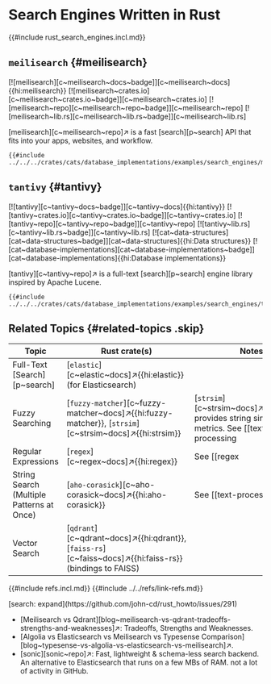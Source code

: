# Search Engines Written in Rust

{{#include rust_search_engines.incl.md}}

## `meilisearch` {#meilisearch}

[![meilisearch][c~meilisearch~docs~badge]][c~meilisearch~docs]{{hi:meilisearch}}
[![meilisearch~crates.io][c~meilisearch~crates.io~badge]][c~meilisearch~crates.io]
[![meilisearch~repo][c~meilisearch~repo~badge]][c~meilisearch~repo]
[![meilisearch~lib.rs][c~meilisearch~lib.rs~badge]][c~meilisearch~lib.rs]

[meilisearch][c~meilisearch~repo]↗ is a fast [search][p~search] API that fits into your apps, websites, and workflow.

```rust,editable
{{#include ../../../crates/cats/database_implementations/examples/search_engines/meilisearch.rs:example}}
```

## `tantivy` {#tantivy}

[![tantivy][c~tantivy~docs~badge]][c~tantivy~docs]{{hi:tantivy}}
[![tantivy~crates.io][c~tantivy~crates.io~badge]][c~tantivy~crates.io]
[![tantivy~repo][c~tantivy~repo~badge]][c~tantivy~repo]
[![tantivy~lib.rs][c~tantivy~lib.rs~badge]][c~tantivy~lib.rs]
[![cat~data-structures][cat~data-structures~badge]][cat~data-structures]{{hi:Data structures}}
[![cat~database-implementations][cat~database-implementations~badge]][cat~database-implementations]{{hi:Database implementations}}

[tantivy][c~tantivy~repo]↗ is a full-text [search][p~search] engine library inspired by Apache Lucene.

```rust,editable
{{#include ../../../crates/cats/database_implementations/examples/search_engines/tantivy.rs:example}}
```

## Related Topics {#related-topics .skip}

| Topic | Rust crate(s) | Notes |
|---|---|---|
| Full-Text [Search][p~search] | [`elastic`][c~elastic~docs]↗{{hi:elastic}} (for Elasticsearch) | |
| Fuzzy Searching | [`fuzzy-matcher`][c~fuzzy-matcher~docs]↗{{hi:fuzzy-matcher}}, [`strsim`][c~strsim~docs]↗{{hi:strsim}} | [`strsim`][c~strsim~docs]↗{{hi:strsim}} provides string similarity metrics. See [[text-processing | Text Processing]]. |
| Regular Expressions | [`regex`][c~regex~docs]↗{{hi:regex}} | See [[regex | Regex]]. |
| String Search (Multiple Patterns at Once) | [`aho-corasick`][c~aho-corasick~docs]↗{{hi:aho-corasick}} | See [[text-processing | Text Processing]]. |
| Vector Search | [`qdrant`][c~qdrant~docs]↗{{hi:qdrant}}, [`faiss-rs`][c~faiss~docs]↗{{hi:faiss-rs}} (bindings to FAISS) | |

{{#include refs.incl.md}}
{{#include ../../refs/link-refs.md}}

<div class="hidden">
[search: expand](https://github.com/john-cd/rust_howto/issues/291)

- [Meilisearch vs Qdrant][blog~meilisearch-vs-qdrant-tradeoffs-strengths-and-weaknesses]↗: Tradeoffs, Strengths and Weaknesses.
- [Algolia vs Elasticsearch vs Meilisearch vs Typesense Comparison][blog~typesense-vs-algolia-vs-elasticsearch-vs-meilisearch]↗.
- [sonic][sonic~repo]↗: Fast, lightweight & schema-less search backend. An alternative to Elasticsearch that runs on a few MBs of RAM. not a lot of activity in GitHub.

</div>
